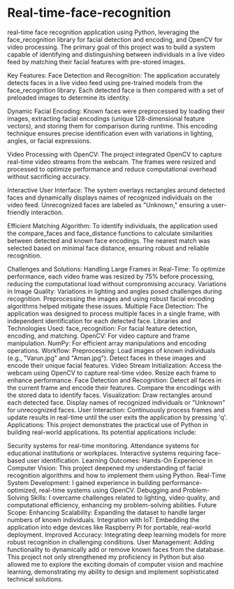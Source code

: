 # Real-time-face-recognition

real-time face recognition application using Python, leveraging the face_recognition library for facial detection and encoding, and OpenCV for video processing. The primary goal of this project was to build a system capable of identifying and distinguishing between individuals in a live video feed by matching their facial features with pre-stored images.

Key Features:
Face Detection and Recognition:
The application accurately detects faces in a live video feed using pre-trained models from the face_recognition library. Each detected face is then compared with a set of preloaded images to determine its identity.

Dynamic Facial Encoding:
Known faces were preprocessed by loading their images, extracting facial encodings (unique 128-dimensional feature vectors), and storing them for comparison during runtime. This encoding technique ensures precise identification even with variations in lighting, angles, or facial expressions.

Video Processing with OpenCV:
The project integrated OpenCV to capture real-time video streams from the webcam. The frames were resized and processed to optimize performance and reduce computational overhead without sacrificing accuracy.

Interactive User Interface:
The system overlays rectangles around detected faces and dynamically displays names of recognized individuals on the video feed. Unrecognized faces are labeled as "Unknown," ensuring a user-friendly interaction.

Efficient Matching Algorithm:
To identify individuals, the application used the compare_faces and face_distance functions to calculate similarities between detected and known face encodings. The nearest match was selected based on minimal face distance, ensuring robust and reliable recognition.

Challenges and Solutions:
Handling Large Frames in Real-Time:
To optimize performance, each video frame was resized by 75% before processing, reducing the computational load without compromising accuracy.
Variations in Image Quality:
Variations in lighting and angles posed challenges during recognition. Preprocessing the images and using robust facial encoding algorithms helped mitigate these issues.
Multiple Face Detection:
The application was designed to process multiple faces in a single frame, with independent identification for each detected face.
Libraries and Technologies Used:
face_recognition: For facial feature detection, encoding, and matching.
OpenCV: For video capture and frame manipulation.
NumPy: For efficient array manipulations and encoding operations.
Workflow:
Preprocessing:
Load images of known individuals (e.g., "Varun.jpg" and "Aman.jpg").
Detect faces in these images and encode their unique facial features.
Video Stream Initialization:
Access the webcam using OpenCV to capture real-time video.
Resize each frame to enhance performance.
Face Detection and Recognition:
Detect all faces in the current frame and encode their features.
Compare the encodings with the stored data to identify faces.
Visualization:
Draw rectangles around each detected face.
Display names of recognized individuals or "Unknown" for unrecognized faces.
User Interaction:
Continuously process frames and update results in real-time until the user exits the application by pressing 'q'.
Applications:
This project demonstrates the practical use of Python in building real-world applications. Its potential applications include:

Security systems for real-time monitoring.
Attendance systems for educational institutions or workplaces.
Interactive systems requiring face-based user identification.
Learning Outcomes:
Hands-On Experience in Computer Vision:
This project deepened my understanding of facial recognition algorithms and how to implement them using Python.
Real-Time System Development:
I gained experience in building performance-optimized, real-time systems using OpenCV.
Debugging and Problem-Solving Skills:
I overcame challenges related to lighting, video quality, and computational efficiency, enhancing my problem-solving abilities.
Future Scope:
Enhancing Scalability:
Expanding the dataset to handle larger numbers of known individuals.
Integration with IoT:
Embedding the application into edge devices like Raspberry Pi for portable, real-world deployment.
Improved Accuracy:
Integrating deep learning models for more robust recognition in challenging conditions.
User Management:
Adding functionality to dynamically add or remove known faces from the database.
This project not only strengthened my proficiency in Python but also allowed me to explore the exciting domain of computer vision and machine learning, demonstrating my ability to design and implement sophisticated technical solutions.
